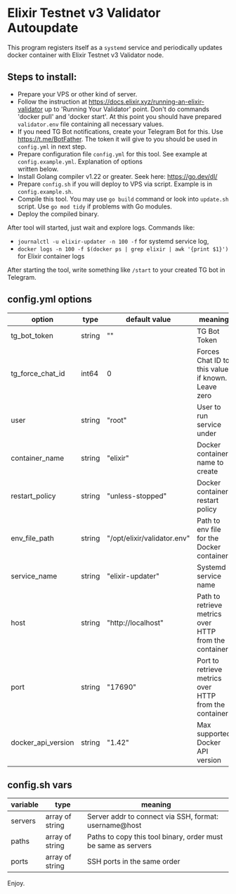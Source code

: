# Elixir Testnet v3 Validator Autoupdate

This program registers itself as a `systemd` service and periodically updates docker container with Elixir Testnet v3
Validator node.

## Steps to install:

- Prepare your VPS or other kind of server.
- Follow the instruction at https://docs.elixir.xyz/running-an-elixir-validator up to 'Running Your Validator' point.
  Don't do commands 'docker pull' and 'docker start'. At this point you should have prepared `validator.env` file
  containing all necessary values.
- If you need TG Bot notifications, create your Telegram Bot for this. Use https://t.me/BotFather. The token it will
  give to you should be used in `config.yml` in next step. 
- Prepare configuration file `config.yml` for this tool. See example at `config.example.yml`. Explanation of options  
  written below.
- Install Golang compiler v1.22 or greater. Seek here: https://go.dev/dl/
- Prepare `config.sh` if you will deploy to VPS via script. Example is in `config.example.sh`.
- Compile this tool. You may use `go build` command or look into `update.sh` script. Use `go mod tidy` if problems with
  Go modules.
- Deploy the compiled binary.

After tool will started, just wait and explore logs. Commands like: 

- `journalctl -u elixir-updater -n 100 -f` for systemd service log,
- `docker logs -n 100 -f $(docker ps | grep elixir | awk '{print $1}')` for Elixir container logs

After starting the tool, write something like `/start` to your created TG bot in Telegram. 

## config.yml options

| option             | type   | default value               | meaning                                               |
|--------------------|--------|-----------------------------|-------------------------------------------------------|
| tg_bot_token       | string | ""                          | TG Bot Token                                          |
| tg_force_chat_id   | int64  | 0                           | Forces Chat ID to this value, if known. Leave zero    |
| user               | string | "root"                      | User to run service under                             |
| container_name     | string | "elixir"                    | Docker container name to create                       |
| restart_policy     | string | "unless-stopped"            | Docker container restart policy                       |
| env_file_path      | string | "/opt/elixir/validator.env" | Path to env file for the Docker container             |
| service_name       | string | "elixir-updater"            | Systemd service name                                  |
| host               | string | "http://localhost"          | Path to retrieve metrics over HTTP from the container |
| port               | string | "17690"                     | Port to retrieve metrics over HTTP from the container |
| docker_api_version | string | "1.42"                      | Max supported Docker API version                      |

## config.sh vars

| variable | type            | meaning                                                       |
|----------|-----------------|---------------------------------------------------------------|
| servers  | array of string | Server addr to connect via SSH, format: username@host         |
| paths    | array of string | Paths to copy this tool binary, order must be same as servers |
| ports    | array of string | SSH ports in the same order                                   |

Enjoy.